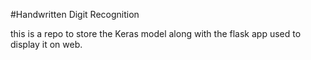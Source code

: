 #Handwritten Digit Recognition 

this is a repo to store the Keras model along with the flask app used to display it on web.
